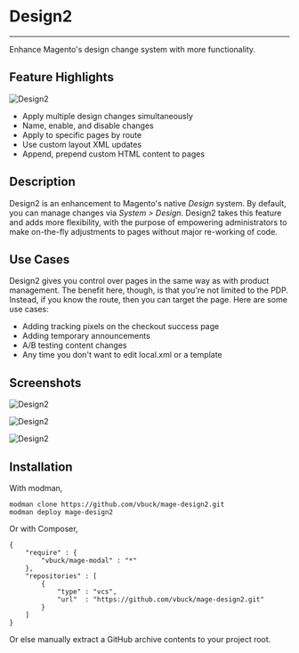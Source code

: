 # Design2
---
Enhance Magento's design change system with more functionality.

## Feature Highlights

![Design2](http://blog.rickbuczynski.com/wp-content/uploads/2015/07/blur2.jpg)

* Apply multiple design changes simultaneously
* Name, enable, and disable changes
* Apply to specific pages by route
* Use custom layout XML updates
* Append, prepend custom HTML content to pages

## Description
Design2 is an enhancement to Magento's native _Design_ system. By default, you can 
manage changes via *System > Design*. Design2 takes this feature and adds more 
flexibility, with the purpose of empowering administrators to make on-the-fly
adjustments to pages without major re-working of code.

## Use Cases
Design2 gives you control over pages in the same way as with product management.
The benefit here, though, is that you're not limited to the PDP. Instead, if you
know the route, then you can target the page. Here are some use cases:

* Adding tracking pixels on the checkout success page
* Adding temporary announcements
* A/B testing content changes
* Any time you don't want to edit local.xml or a template

## Screenshots
![Design2](http://blog.rickbuczynski.com/wp-content/uploads/2015/07/Edit_Design_Change___Design___System___Magento_Admin-e1436450261650.jpg)

![Design2](http://blog.rickbuczynski.com/wp-content/uploads/2015/07/Edit_Design_Change___Design___System___Magento_Admin-2-e1436450273228.jpg)

![Design2](http://blog.rickbuczynski.com/wp-content/uploads/2015/07/Disc_Store-e1436450292464.jpg)

## Installation
With modman,

```
modman clone https://github.com/vbuck/mage-design2.git
modman deploy mage-design2
```

Or with Composer,

```
{
    "require" : {
        "vbuck/mage-modal" : "*"
    },
    "repositories" : [
        {
            "type" : "vcs",
            "url"  : "https://github.com/vbuck/mage-design2.git"
        }
    ]
}
```

Or else manually extract a GitHub archive contents to your project root.

